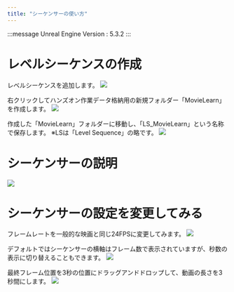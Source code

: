 ```yaml
---
title: "シーケンサーの使い方"
---
```

:::message
Unreal Engine Version : 5.3.2
:::

# レベルシーケンスの作成

レベルシーケンスを追加します。
![](https://storage.googleapis.com/zenn-user-upload/ca1b695324e7-20240702.png)


右クリックしてハンズオン作業データ格納用の新規フォルダー「MovieLearn」を作成します。
![](https://storage.googleapis.com/zenn-user-upload/cc3f952719c4-20240702.png)


作成した「MovieLearn」フォルダーに移動し、「LS_MovieLearn」という名称で保存します。
※LSは「Level Sequence」の略です。
![](https://storage.googleapis.com/zenn-user-upload/1bb10a02cd29-20240702.png)


# シーケンサーの説明

![](https://storage.googleapis.com/zenn-user-upload/c3644cd2425f-20240704.png)


# シーケンサーの設定を変更してみる
フレームレートを一般的な映画と同じ24FPSに変更してみます。
![](https://storage.googleapis.com/zenn-user-upload/c6f1c073a116-20240702.png)

デフォルトではシーケンサーの横軸はフレーム数で表示されていますが、秒数の表示に切り替えることもできます。
![](https://storage.googleapis.com/zenn-user-upload/4fdfef972b12-20240702.png)

最終フレーム位置を3秒の位置にドラッグアンドドロップして、動画の長さを3秒間にします。
![](https://storage.googleapis.com/zenn-user-upload/3281991fb559-20240702.png)
